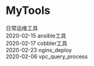 # MyTools
日常运维工具  
2020-02-15  ansible工具  
2020-02-17  cobbler工具  
2020-02-23  nginx_deploy  
2020-02-06  vpc_query_process
